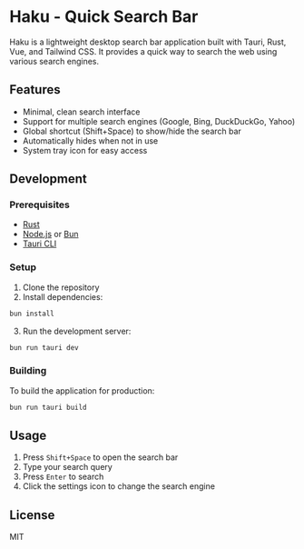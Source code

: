# Haku - Quick Search Bar

Haku is a lightweight desktop search bar application built with Tauri, Rust, Vue, and Tailwind CSS. It provides a quick way to search the web using various search engines.

## Features

- Minimal, clean search interface
- Support for multiple search engines (Google, Bing, DuckDuckGo, Yahoo)
- Global shortcut (Shift+Space) to show/hide the search bar
- Automatically hides when not in use
- System tray icon for easy access

## Development

### Prerequisites

- [Rust](https://www.rust-lang.org/tools/install)
- [Node.js](https://nodejs.org/) or [Bun](https://bun.sh/)
- [Tauri CLI](https://tauri.app/v1/guides/getting-started/prerequisites)

### Setup

1. Clone the repository
2. Install dependencies:

```bash
bun install
```

3. Run the development server:

```bash
bun run tauri dev
```

### Building

To build the application for production:

```bash
bun run tauri build
```

## Usage

1. Press `Shift+Space` to open the search bar
2. Type your search query
3. Press `Enter` to search
4. Click the settings icon to change the search engine

## License

MIT

